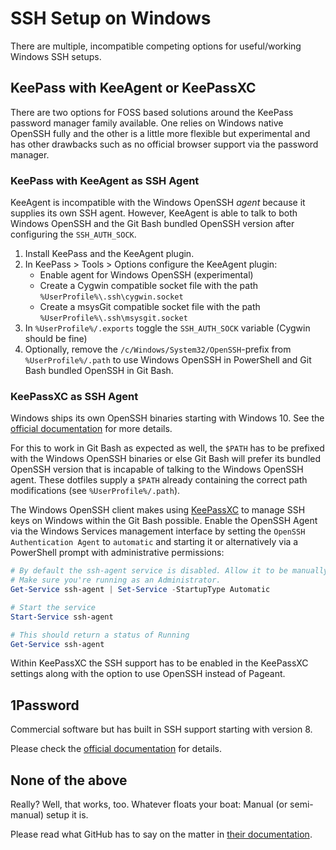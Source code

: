 # SSH Setup on Windows

There are multiple, incompatible competing options for useful/working Windows SSH setups.

## KeePass with KeeAgent or KeePassXC

There are two options for FOSS based solutions around the KeePass password manager family available. One relies on Windows native OpenSSH fully and the other is a little more flexible but experimental and has other drawbacks such as no official browser support via the password manager.

### KeePass with KeeAgent as SSH Agent

KeeAgent is incompatible with the Windows OpenSSH _agent_ because it supplies its own SSH agent. However, KeeAgent is able to talk to both Windows OpenSSH and the Git Bash bundled OpenSSH version after configuring the `SSH_AUTH_SOCK`.

1. Install KeePass and the KeeAgent plugin.
1. In KeePass > Tools > Options configure the KeeAgent plugin:
	- Enable agent for Windows OpenSSH (experimental)
	- Create a Cygwin compatible socket file with the path `%UserProfile%\.ssh\cygwin.socket`
	- Create a msysGit compatible socket file with the path `%UserProfile%\.ssh\msysgit.socket`
1. In `%UserProfile%/.exports` toggle the `SSH_AUTH_SOCK` variable (Cygwin should be fine)
1. Optionally, remove the `/c/Windows/System32/OpenSSH`-prefix from `%UserProfile%/.path` to use Windows OpenSSH in PowerShell and Git Bash bundled OpenSSH in Git Bash.

### KeePassXC as SSH Agent

Windows ships its own OpenSSH binaries starting with Windows 10. See the [official documentation](https://docs.microsoft.com/en-us/windows-server/administration/openssh/openssh_keymanagement#user-key-generation) for more details.

For this to work in Git Bash as expected as well, the `$PATH` has to be prefixed with the Windows OpenSSH binaries or else Git Bash will prefer its bundled OpenSSH version that is incapable of talking to the Windows OpenSSH agent. These dotfiles supply a `$PATH` already containing the correct path modifications (see `%UserProfile%/.path`).

The Windows OpenSSH client makes using [KeePassXC](https://keepassxc.org) to manage SSH keys on Windows within the Git Bash possible.
Enable the OpenSSH Agent via the Windows Services management interface by setting the `OpenSSH Authentication Agent` to `automatic` and starting it or alternatively via a PowerShell prompt with administrative permissions:

```powershell
# By default the ssh-agent service is disabled. Allow it to be manually started for the next step to work.
# Make sure you're running as an Administrator.
Get-Service ssh-agent | Set-Service -StartupType Automatic

# Start the service
Start-Service ssh-agent

# This should return a status of Running
Get-Service ssh-agent
```

Within KeePassXC the SSH support has to be enabled in the KeePassXC settings along with the option to use OpenSSH instead of Pageant.

## 1Password

Commercial software but has built in SSH support starting with version 8.

Please check the [official documentation](https://developer.1password.com/docs/ssh/agent/) for details.

## None of the above

Really? Well, that works, too. Whatever floats your boat: Manual (or semi-manual) setup it is.

Please read what GitHub has to say on the matter in [their documentation](https://docs.github.com/en/authentication/connecting-to-github-with-ssh/working-with-ssh-key-passphrases#auto-launching-ssh-agent-on-git-for-windows).
